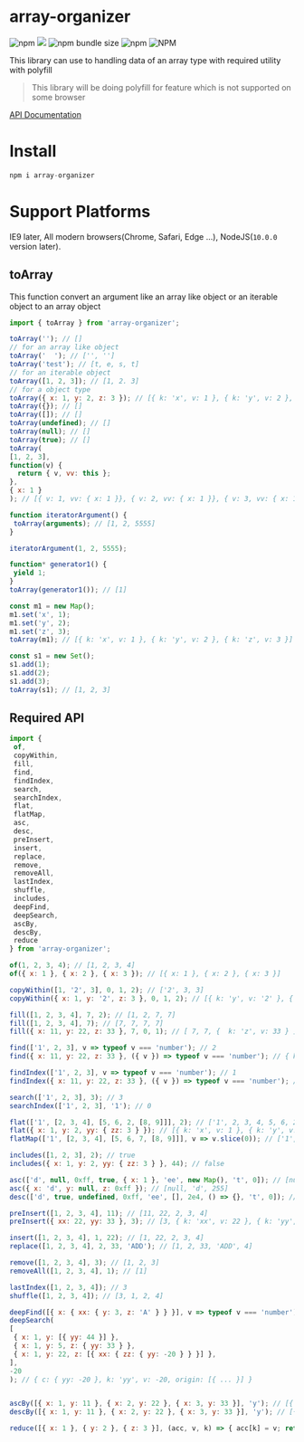 # array-organizer

![npm](https://img.shields.io/npm/v/array-organizer) [![](https://data.jsdelivr.com/v1/package/npm/array-organizer/badge)](https://www.jsdelivr.com/package/npm/array-organizer) ![npm bundle size](https://img.shields.io/bundlephobia/min/array-organizer) ![npm](https://img.shields.io/npm/dm/array-organizer) ![NPM](https://img.shields.io/npm/l/array-organizer)

This library can use to handling data of an array type with required utility with polyfill

> This library will be doing polyfill for feature which is not supported on some browser

[API Documentation](http://mohwa.github.io/array-organizer)
 
 # Install
 
 ```javascript
 npm i array-organizer
 ```
 
 # Support Platforms
 
 IE9 later, All modern browsers(Chrome, Safari, Edge ...), NodeJS(`10.0.0` version later).
 
 ## toArray
 
 This function convert an argument like an array like object or an iterable object to an array object
 
 ```javascript
 import { toArray } from 'array-organizer';
 
 toArray(''); // []
 // for an array like object
 toArray('  '); // ['', '']
 toArray('test'); // [t, e, s, t]
 // for an iterable object
 toArray([1, 2, 3]); // [1, 2. 3]
 // for a object type
 toArray({ x: 1, y: 2, z: 3 }); // [{ k: 'x', v: 1 }, { k: 'y', v: 2 }, { k: 'z', v: 3 }]
 toArray({}); // []
 toArray([]); // []
 toArray(undefined); // []
 toArray(null); // []
 toArray(true); // []
toArray(
 [1, 2, 3],
 function(v) {
   return { v, vv: this };
 },
 { x: 1 }
); // [{ v: 1, vv: { x: 1 }}, { v: 2, vv: { x: 1 }}, { v: 3, vv: { x: 1 }}]

function iteratorArgument() {
  toArray(arguments); // [1, 2, 5555]
}

iteratorArgument(1, 2, 5555);

function* generator1() {
  yield 1;
}
toArray(generator1()); // [1]

const m1 = new Map();
m1.set('x', 1);
m1.set('y', 2);
m1.set('z', 3);
toArray(m1); // [{ k: 'x', v: 1 }, { k: 'y', v: 2 }, { k: 'z', v: 3 }]

const s1 = new Set();
s1.add(1);
s1.add(2);
s1.add(3);
toArray(s1); // [1, 2, 3]
```
 
 ## Required API
 
 ```javascript
import {
  of,
  copyWithin,
  fill,
  find,
  findIndex,
  search,
  searchIndex,
  flat,
  flatMap,
  asc,
  desc,
  preInsert,
  insert,
  replace,
  remove,
  removeAll,
  lastIndex,
  shuffle,
  includes,
  deepFind,
  deepSearch,
  ascBy,
  descBy,
  reduce
} from 'array-organizer';
 
of(1, 2, 3, 4); // [1, 2, 3, 4]
of({ x: 1 }, { x: 2 }, { x: 3 }); // [{ x: 1 }, { x: 2 }, { x: 3 }]

copyWithin([1, '2', 3], 0, 1, 2); // ['2', 3, 3]
copyWithin({ x: 1, y: '2', z: 3 }, 0, 1, 2); // [{ k: 'y', v: '2' }, { k: 'z', v: 3 }, { k: 'z', v: 3 }]

fill([1, 2, 3, 4], 7, 2); // [1, 2, 7, 7]
fill([1, 2, 3, 4], 7); // [7, 7, 7, 7]
fill({ x: 11, y: 22, z: 33 }, 7, 0, 1); // [ 7, 7, {  k: 'z', v: 33 } ]

find(['1', 2, 3], v => typeof v === 'number'); // 2
find({ x: 11, y: 22, z: 33 }, ({ v }) => typeof v === 'number'); // { k: 'x', v: 11 }

findIndex(['1', 2, 3], v => typeof v === 'number'); // 1
findIndex({ x: 11, y: 22, z: 33 }, ({ v }) => typeof v === 'number'); // 0

search(['1', 2, 3], 3); // 3
searchIndex(['1', 2, 3], '1'); // 0

flat(['1', [2, 3, 4], [5, 6, 2, [8, 9]]], 2); // ['1', 2, 3, 4, 5, 6, 2, 8, 9]
flat({ x: 1, y: 2, yy: { zz: 3 } }); // [{ k: 'x', v: 1 }, { k: 'y', v: 2 }, { k: 'yy', v: { zz: 3 } }]
flatMap(['1', [2, 3, 4], [5, 6, 7, [8, 9]]], v => v.slice(0)); // ['1', 2, 3, 4, 5, 6, 7, [8, 9]]

includes([1, 2, 3], 2); // true
includes({ x: 1, y: 2, yy: { zz: 3 } }, 44); // false

asc(['d', null, 0xff, true, { x: 1 }, 'ee', new Map(), 't', 0]); // [null, { x: 1 }, {}, 0, true, 'd', 't', 'ee', 255]
asc({ x: 'd', y: null, z: 0xff }); // [null, 'd', 255]
desc(['d', true, undefined, 0xff, 'ee', [], 2e4, () => {}, 't', 0]); // [20000, 255, 'ee', 't', 'd', true, Array(0), f (), 0, undefined] 

preInsert([1, 2, 3, 4], 11); // [11, 22, 2, 3, 4]
preInsert({ xx: 22, yy: 33 }, 3); // [3, { k: 'xx', v: 22 }, { k: 'yy', v: 33 }]

insert([1, 2, 3, 4], 1, 22); // [1, 22, 2, 3, 4]
replace([1, 2, 3, 4], 2, 33, 'ADD'); // [1, 2, 33, 'ADD', 4]

remove([1, 2, 3, 4], 3); // [1, 2, 3]
removeAll([1, 2, 3, 4], 1); // [1]

lastIndex([1, 2, 3, 4]); // 3
shuffle([1, 2, 3, 4]); // [3, 1, 2, 4]

deepFind([{ x: { xx: { y: 3, z: 'A' } } }], v => typeof v === 'number'); // { c: { y: 3, z: 'A' }, k: 'y', v: 3, origin: [{ ... }] }
deepSearch(
[
  { x: 1, y: [{ yy: 44 }] },
  { x: 1, y: 5, z: { yy: 33 } },
  { x: 1, y: 22, z: [{ xx: { zz: { yy: -20 } } }] },
],
-20
); // { c: { yy: -20 }, k: 'yy', v: -20, origin: [{ ... }] }


ascBy([{ x: 1, y: 11 }, { x: 2, y: 22 }, { x: 3, y: 33 }], 'y'); // [{ ...y: 11 }, { ...y: 22 }, { ...y: 33 }]
descBy([{ x: 1, y: 11 }, { x: 2, y: 22 }, { x: 3, y: 33 }], 'y'); // [{ ...y: 33 }, { ...y: 22 }, { ...y: 11 }]

reduce([{ x: 1 }, { y: 2 }, { z: 3 }], (acc, v, k) => { acc[k] = v; return acc; }, {}); // { 0: { x: 1 }, 1: { y: 2 }, 2: { z: 3 } }
 ```
